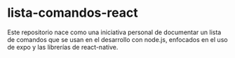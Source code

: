 # lista-comandos-react
Este repositorio nace como una iniciativa personal de documentar un lista de comandos que se usan en el desarrollo con node.js, enfocados en el uso de expo y las librerías de react-native.
